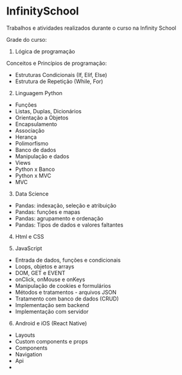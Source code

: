 # InfinitySchool
Trabalhos e atividades realizados durante o curso na Infinity School

Grade do curso:
1. Lógica de programação

Conceitos e Princípios de programação:
 - Estruturas Condicionais (If, Elif, Else)
 - Estrutura de Repetição (While, For)

2. Linguagem Python
 - Funções
 - Listas, Duplas, Dicionários
 - Orientação a Objetos
 - Encapsulamento
 - Associação
 - Herança
 - Polimorfismo
 - Banco de dados
 - Manipulação e dados
 - Views
 - Python x Banco
 - Python x MVC
 - MVC

3. Data Science
 - Pandas: indexação, seleção e atribuição
 - Pandas: funções e mapas
 - Pandas: agrupamento e ordenação
 - Pandas: Tipos de dados e valores faltantes

4. Html e CSS

5. JavaScript
 - Entrada de dados, funções e condicionais
 - Loops, objetos e arrays
 - DOM, GET e EVENT
 - onClick, onMouse e onKeys
 - Manipulação de cookies e formulários
 - Métodos e tratamentos - arquivos JSON
 - Tratamento com banco de dados (CRUD)
 - Implementação sem backend
 - Implementação com servidor

6. Android e iOS (React Native)
 - Layouts
 - Custom components e props
 - Components
 - Navigation
 - Api
 - 
